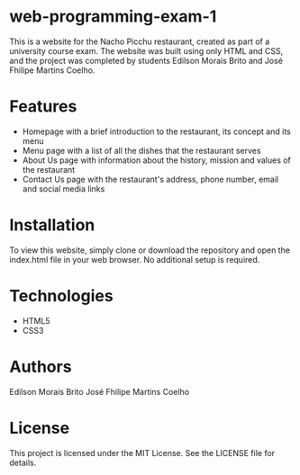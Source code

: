 # web-programming-exam-1

This is a website for the Nacho Picchu restaurant, created as part of a university course exam. The website was built using only HTML and CSS, and the project was completed by students Edilson Morais Brito and José Fhilipe Martins Coelho.

# Features
<ul>
  <li>Homepage with a brief introduction to the restaurant, its concept and its menu</li>
  <li>Menu page with a list of all the dishes that the restaurant serves</li>
  <li>About Us page with information about the history, mission and values of the restaurant</li>
  <li>Contact Us page with the restaurant's address, phone number, email and social media links</li>
</ul>


# Installation
To view this website, simply clone or download the repository and open the index.html file in your web browser. No additional setup is required.

# Technologies
<ul>
  <li>HTML5</li>
  <li>CSS3</li>
</ul>


# Authors
Edilson Morais Brito
José Fhilipe Martins Coelho

# License
This project is licensed under the MIT License. See the LICENSE file for details.
